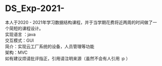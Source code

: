 # DS_Exp-2021-
本人于2020 - 2021年学习数据结构课程，并于当学期花费将近两周的时间做了一个简短的课程设计。  
实现语言 ：java  
交互模式：GUI  
简介：实现云工厂系统的设备，人员管理等功能  
架构：MVC  
如有建议烦请批评指正，引用请注明来源（虽然不会有人引用 :p ）  
